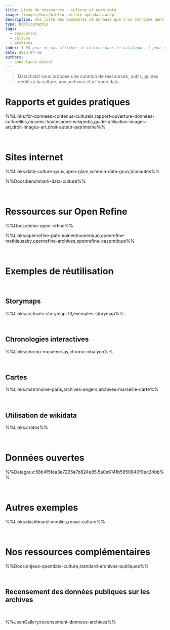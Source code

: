```yaml
---
title: Liste de ressources - culture et open data
image: /images/docs/biblio-culture-opendata.webp
description: Une liste des ensembles de données que l'on retrouve dans les collectivités territoriales, par thématique, avec leur niveau de standardisation
type: Bibliographie
tags:
  - ressources
  - culture
  - archives
index: 1 #0 pour ne pas afficher le contenu dans le catalogue, 1 pour qu'il s'affiche dans le catalogue
date: 2023-04-10
authors:
  - anne-laure-donzel
--- 
```


> Datactivist vous propose une curation de ressources, outils, guides dédiés à la culture, aux archives et à l'open data

# Rapports et guides pratiques

%%Links:fdr-donnees-contenus-culturels,rapport-ouverture-donnees-culturelles,musees-hautesaone-wikipedia,guide-utilisation-images-art,droit-images-art,droit-auteur-patrimoine%%

</br>

# Sites internet

%%Links:data-culture-gouv,open-glam,schema-data-gouv,iconautes%%

%%Docs:benchmark-data-culture%%

</br>

# Ressources sur Open Refine

%%Docs:demo-open-refine%%

%%Links:openrefine-patrimoineetnumerique,openrefine-mathieusaby,openrefine-archives,openrefine-caspratique%%

</br>

# Exemples de réutilisation

</br>

## Storymaps

%%Links:archives-storymap-13,exemples-storymap%%

</br>

## Chronologies interactives

%%Links:chrono-museeorsay,chrono-mbalyon%%

</br>

## Cartes

%%Links:matrimoine-paris,archives-angers,archives-marseille-carte%%

</br>

## Utilisation de wikidata

%%Links:crotos%%

</br>

# Données ouvertes

%%Datagouv:58b4f5fea3a7295a7d824e85,5a0e614fb5950840f0ec24bb%%

</br>

# Autres exemples

%%Links:dashboard-moulins,reuse-culture%%

</br>

# Nos ressources complémentaires

%%Docs:enjeux-opendata-culture,standard-archives-publiques%%

</br>

## Recensement des données publiques sur les archives

</br>

%%JsonGallery:recensement-donnees-archives%%
